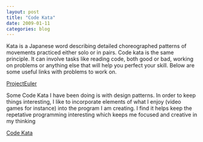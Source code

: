 ```yaml
---
layout: post
title: "Code Kata"
date: 2009-01-11
categories: blog
---
```


Kata is a Japanese word describing detailed choreographed patterns of movements practiced either solo or in pairs. Code kata is the same principle. It can involve tasks like reading code, both good or bad, working on problems or anything else that will help you perfect your skill. Below are some useful links with problems to work on.

[ProjectEuler](http://projecteuler.net/)

Some Code Kata I have been doing is with design patterns. In order to keep things interesting, I like to incorporate elements of what I enjoy (video games for instance) into the program I am creating. I find it helps keep the repetative programming interesting which keeps me focused and creative in my thinking

[Code Kata](http://codekata.pragprog.com/)
